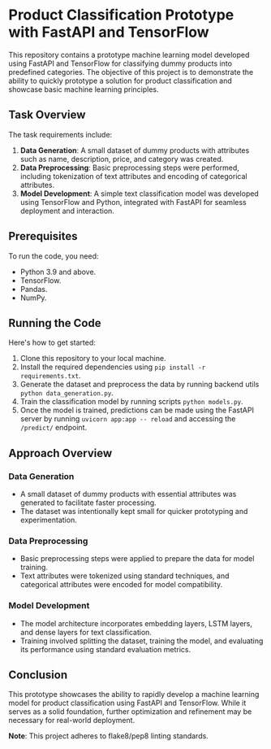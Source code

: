 
# Product Classification Prototype with FastAPI and TensorFlow

This repository contains a prototype machine learning model developed using FastAPI and TensorFlow for classifying dummy products into predefined categories. The objective of this project is to demonstrate the ability to quickly prototype a solution for product classification and showcase basic machine learning principles.

## Task Overview

The task requirements include:

1.  **Data Generation**: A small dataset of dummy products with attributes such as name, description, price, and category was created.
2.  **Data Preprocessing**: Basic preprocessing steps were performed, including tokenization of text attributes and encoding of categorical attributes.
3.  **Model Development**: A simple text classification model was developed using TensorFlow and Python, integrated with FastAPI for seamless deployment and interaction.

## Prerequisites

To run the code, you need:

-   Python 3.9 and above.
-   TensorFlow.
-   Pandas.
-   NumPy.

## Running the Code

Here's how to get started:

1.  Clone this repository to your local machine.
2.  Install the required dependencies using `pip install -r requirements.txt`.
3.  Generate the dataset and preprocess the data by running backend utils `python data_generation.py`.
4.  Train the classification model by running scripts `python models.py`.
5.  Once the model is trained, predictions can be made using the FastAPI server by running `uvicorn app:app -- reload` and accessing the `/predict/` endpoint.

## Approach Overview

### Data Generation

-   A small dataset of dummy products with essential attributes was generated to facilitate faster processing.
-   The dataset was intentionally kept small for quicker prototyping and experimentation.

### Data Preprocessing

-   Basic preprocessing steps were applied to prepare the data for model training.
-   Text attributes were tokenized using standard techniques, and categorical attributes were encoded for model compatibility.

### Model Development

-   The model architecture incorporates embedding layers, LSTM layers, and dense layers for text classification.
-   Training involved splitting the dataset, training the model, and evaluating its performance using standard evaluation metrics.

## Conclusion

This prototype showcases the ability to rapidly develop a machine learning model for product classification using FastAPI and TensorFlow. While it serves as a solid foundation, further optimization and refinement may be necessary for real-world deployment.

**Note**: This project adheres to flake8/pep8 linting standards.
